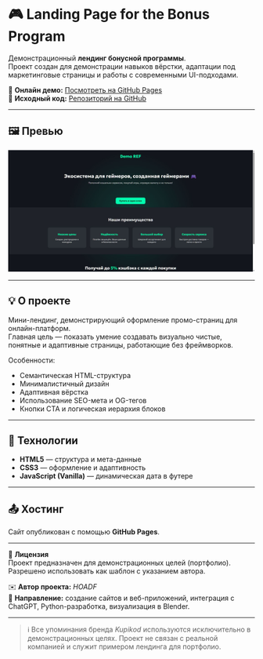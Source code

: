 # 🎮 Landing Page for the Bonus Program

Демонстрационный **лендинг бонусной программы**.  
Проект создан для демонстрации навыков вёрстки, адаптации под маркетинговые страницы и работы с современными UI-подходами.

🔗 **Онлайн демо:** [Посмотреть на GitHub Pages](https://hoadf.github.io/Landing-page-for-the-bonus-program/)  
💾 **Исходный код:** [Репозиторий на GitHub](https://github.com/hoadf/Landing-page-for-the-bonus-program)

---

## 🖼️ Превью

![Превью сайта](preview.jpg)

---

## 💡 О проекте

Мини-лендинг, демонстрирующий оформление промо-страниц для онлайн-платформ.  
Главная цель — показать умение создавать визуально чистые, понятные и адаптивные страницы, работающие без фреймворков.

Особенности:
- Семантическая HTML-структура  
- Минималистичный дизайн  
- Адаптивная вёрстка  
- Использование SEO-мета и OG-тегов  
- Кнопки CTA и логическая иерархия блоков  

---

## 🧩 Технологии

- **HTML5** — структура и мета-данные  
- **CSS3** — оформление и адаптивность  
- **JavaScript (Vanilla)** — динамическая дата в футере  

---

## 📤 Хостинг

Сайт опубликован с помощью **GitHub Pages**.

---

📄 **Лицензия**  
Проект предназначен для демонстрационных целей (портфолио).  
Разрешено использовать как шаблон с указанием автора.  

✉️ **Автор проекта:** *HOADF*  
💬 **Направление:** создание сайтов и веб-приложений, интеграция с ChatGPT, Python-разработка, визуализация в Blender.

---

> ℹ️ Все упоминания бренда *Kupikod* используются исключительно в демонстрационных целях. Проект не связан с реальной компанией и служит примером лендинга для портфолио.
